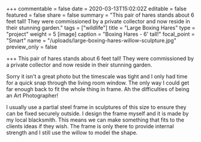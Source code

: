 +++
commentable = false
date = 2020-03-13T15:02:02Z
editable = false
featured = false
share = false
summary = "This pair of hares stands about 6 feet tall! They were commissioned by a private collector and now reside in their stunning garden."
tags = ["wildlife"]
title = "Large Boxing Hares"
type = "project"
weight = 5
[image]
caption = "Boxing Hares - 6' tall!"
focal_point = "Smart"
name = "/uploads/large-boxing-hares-willow-sculpture.jpg"
preview_only = false

+++
This pair of hares stands about 6 feet tall! They were commissioned by a private collector and now reside in their stunning garden.

Sorry it isn't a great photo but the timescale was tight and I only had time for a quick snap through the living room window. The only way I could get far enough back to fit the whole thing in frame. Ah the difficulties of being an Art Photographer!

I usually use a partial steel frame in sculptures of this size to ensure they can be fixed securely outside. I design the frame myself and it is made by my local blacksmith. This means we can make something that fits to the clients ideas if they wish. The frame is only there to provide internal strength and I still use the willow to model the shape.